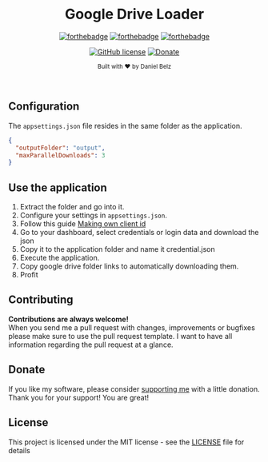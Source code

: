 ﻿﻿﻿﻿<h1 align="center">Google Drive Loader</h1><div align="center">

[![forthebadge](https://forthebadge.com/images/badges/made-with-c-sharp.svg)](https://forthebadge.com)
[![forthebadge](https://forthebadge.com/images/badges/built-with-love.svg)](https://forthebadge.com)
[![forthebadge](https://forthebadge.com/images/badges/you-didnt-ask-for-this.svg)](https://forthebadge.com)

[![GitHub license](https://img.shields.io/github/license/LegendaryB/GoogleDriveLoader.svg?longCache=true&style=flat-square)](https://github.com/LegendaryB/GoogleDriveLoader/blob/master/LICENSE.md)
[![Donate](https://img.shields.io/badge/Donate-PayPal-blue.svg)](https://paypal.me/alphadaniel)

<sub>Built with ❤︎ by Daniel Belz</sub>
</div><br>

## Configuration
The `appsettings.json` file resides in the same folder as the application.
```json
{
  "outputFolder": "output",
  "maxParallelDownloads": 3
}
```

## Use the application
1. Extract the folder and go into it.
2. Configure your settings in `appsettings.json`.
3. Follow this guide [Making own client id](https://rclone.org/drive/#making-your-own-client-id)
4. Go to your dashboard, select credentials or login data and download the json
5. Copy it to the application folder and name it credential.json
6. Execute the application.
7. Copy google drive folder links to automatically downloading them.
8. Profit

## Contributing

__Contributions are always welcome!__  
When you send me a pull request with changes, improvements or bugfixes please make sure to use the pull request template. 
I want to have all information regarding the pull request at a glance.

## Donate
If you like my software, please consider [supporting me](https://paypal.me/alphadaniel) with a little donation. Thank you for your support! You are great!

## License

This project is licensed under the MIT license - see the [LICENSE](LICENSE.md) file for details
